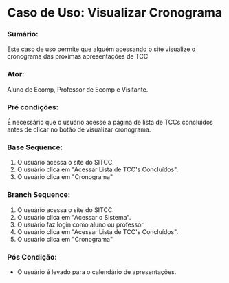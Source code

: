 # Caso de Uso: Visualizar Cronograma

### Sumário: 
Este caso de uso permite que alguém acessando o site visualize o cronograma das próximas apresentações de TCC

### Ator:
Aluno de Ecomp, Professor de Ecomp e Visitante.

### Pré condições: 
É necessário que o usuário acesse a página de lista de TCCs concluidos antes de clicar no botão de visualizar cronograma.

### Base Sequence:
1) O usuário acessa o site do SITCC.
2) O usuário clica em "Acessar Lista de TCC's Concluídos".
3) O usuário clica em "Cronograma"

### Branch Sequence:
1) O usuário acessa o site do SITCC.
2) O usuário clica em "Acessar o Sistema".
3) O usuário faz login como aluno ou professor
4) O usuário clica em "Acessar Lista de TCC's Concluídos".
5) O usuário clica em "Cronograma"

### Pós Condição:
- O usuário é levado para o calendário de apresentações.

